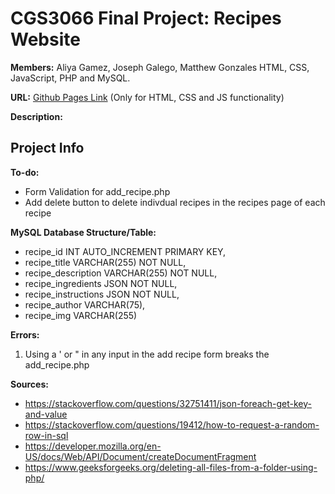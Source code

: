 # CGS3066 Final Project: Recipes Website

**Members:** Aliya Gamez, Joseph Galego, Matthew Gonzales
HTML, CSS, JavaScript, PHP and MySQL.

**URL:** [Github Pages Link](https://aliya-gamez.github.io/cgs3066_final_project/) (Only for HTML, CSS and JS functionality)

**Description:**

## Project Info

**To-do:**
- Form Validation for add_recipe.php
- Add delete button to delete indivdual recipes in the recipes page of each recipe

**MySQL Database Structure/Table:**

- recipe_id INT AUTO_INCREMENT PRIMARY KEY,
- recipe_title VARCHAR(255) NOT NULL,
- recipe_description VARCHAR(255) NOT NULL,
- recipe_ingredients JSON NOT NULL,
- recipe_instructions JSON NOT NULL,
- recipe_author VARCHAR(75),
- recipe_img VARCHAR(255)

**Errors:**

1. Using a ' or " in any input in the add recipe form breaks the add_recipe.php

**Sources:**
- https://stackoverflow.com/questions/32751411/json-foreach-get-key-and-value
- https://stackoverflow.com/questions/19412/how-to-request-a-random-row-in-sql
- https://developer.mozilla.org/en-US/docs/Web/API/Document/createDocumentFragment
- https://www.geeksforgeeks.org/deleting-all-files-from-a-folder-using-php/


